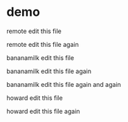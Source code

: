 # demo

remote edit this file

remote edit this file again


bananamilk edit this file

bananamilk edit this file again

bananamilk edit this file again and again

howard edit this file

howard edit this file again